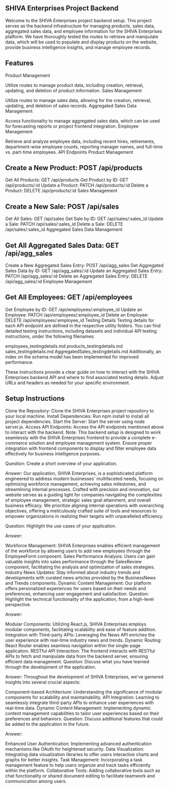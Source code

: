 ## SHIVA Enterprises Project Backend
Welcome to the SHIVA Enterprises project backend setup. This project serves as the backend infrastructure for managing products, sales data, aggregated sales data, and employee information for the SHIVA Enterprises platform. We have thoroughly tested the routes to retrieve and manipulate data, which will be used to populate and display products on the website, provide business intelligence insights, and manage employee records.

## Features
Product Management

Utilize routes to manage product data, including creation, retrieval, updating, and deletion of product information.
Sales Management

Utilize routes to manage sales data, allowing for the creation, retrieval, updating, and deletion of sales records.
Aggregated Sales Data Management

Access functionality to manage aggregated sales data, which can be used for forecasting reports or project frontend integration.
Employee Management

Retrieve and analyze employee data, including recent hires, retirements, department-wise employee counts, reporting manager names, and full-time vs. part-time employees.
API Endpoints
Product Management

## Create a New Product: POST /api/products
Get All Products: GET /api/products
Get Product by ID: GET /api/products/:id
Update a Product: PATCH /api/products/:id
Delete a Product: DELETE /api/products/:id
Sales Management

## Create a New Sale: POST /api/sales
Get All Sales: GET /api/sales
Get Sale by ID: GET /api/sales/:sales_id
Update a Sale: PATCH /api/sales/:sales_id
Delete a Sale: DELETE /api/sales/:sales_id
Aggregated Sales Data Management

## Get All Aggregated Sales Data: GET /api/agg_sales
Create a New Aggregated Sales Entry: POST /api/agg_sales
Get Aggregated Sales Data by ID: GET /api/agg_sales/:id
Update an Aggregated Sales Entry: PATCH /api/agg_sales/:id
Delete an Aggregated Sales Entry: DELETE /api/agg_sales/:id
Employee Management

## Get All Employees: GET /api/employees
Get Employee by ID: GET /api/employees/:employee_id
Update an Employee: PATCH /api/employees/:employee_id
Delete an Employee: DELETE /api/employees/:employee_id
Testing Details
Testing details for each API endpoint are defined in the respective utility folders. You can find detailed testing instructions, including datasets and individual API testing instructions, under the following filenames:

employees_testingdetails.md
products_testingdetails.md
sales_testingdetails.md
AggregatedSales_testingdetails.md
Additionally, an index on the schema model has been implemented for improved performance.

These instructions provide a clear guide on how to interact with the SHIVA Enterprises backend API and where to find associated testing details. Adjust URLs and headers as needed for your specific environment.

## Setup Instructions
Clone the Repository: Clone the SHIVA Enterprises project repository to your local machine.
Install Dependencies: Run npm install to install all project dependencies.
Start the Server: Start the server using node server.js.
Access API Endpoints: Access the API endpoints mentioned above to interact with the backend.
Note: This backend setup is designed to work seamlessly with the SHIVA Enterprises frontend to provide a complete e-commerce solution and employee management system. Ensure proper integration with frontend components to display and filter employee data effectively for business intelligence purposes.

Question: Create a short overview of your application.

Answer:
Our application, SHIVA Enterprises, is a sophisticated platform engineered to address modern businesses' multifaceted needs, focusing on optimizing workforce management, achieving sales milestones, and streamlining internal processes. Crafted with precision and innovation, our website serves as a guiding light for companies navigating the complexities of employee management, strategic sales goal attainment, and overall business efficacy. We prioritize aligning internal operations with overarching objectives, offering a meticulously crafted suite of tools and resources to empower organizations in realizing their targets with unparalleled efficiency.

Question: Highlight the use cases of your application.

Answer:

Workforce Management: SHIVA Enterprises enables efficient management of the workforce by allowing users to add new employees through the EmployeeForm component.
Sales Performance Analysis: Users can gain valuable insights into sales performance through the SalesReview component, facilitating the analysis and optimization of sales strategies.
Industry News Updates: Stay informed about industry trends and developments with curated news articles provided by the BusinessNews and Trends components.
Dynamic Content Management: Our platform offers personalized experiences for users based on their needs and preferences, enhancing user engagement and satisfaction.
Question: Highlight the technical functionality of the application, from a high-level perspective.

Answer:

Modular Components: Utilizing React.js, SHIVA Enterprises employs modular components, facilitating scalability and ease of feature addition.
Integration with Third-party APIs: Leveraging the News API enriches the user experience with real-time industry news and trends.
Dynamic Routing: React Router enables seamless navigation within the single-page application.
RESTful API Interaction: The frontend interacts with RESTful APIs to fetch and manipulate data from the backend server, ensuring efficient data management.
Question: Discuss what you have learned through the development of the application.

Answer:
Throughout the development of SHIVA Enterprises, we've garnered insights into several crucial aspects:

Component-based Architecture: Understanding the significance of modular components for scalability and maintainability.
API Integration: Learning to seamlessly integrate third-party APIs to enhance user experiences with real-time data.
Dynamic Content Management: Implementing dynamic content management capabilities to tailor user experiences based on their preferences and behaviors.
Question: Discuss additional features that could be added to the application in the future.

Answer:

Enhanced User Authentication: Implementing advanced authentication mechanisms like OAuth for heightened security.
Data Visualization: Integrating data visualization libraries to offer users interactive charts and graphs for better insights.
Task Management: Incorporating a task management feature to help users organize and track tasks efficiently within the platform.
Collaborative Tools: Adding collaborative tools such as chat functionality or shared document editing to facilitate teamwork and communication among users.

